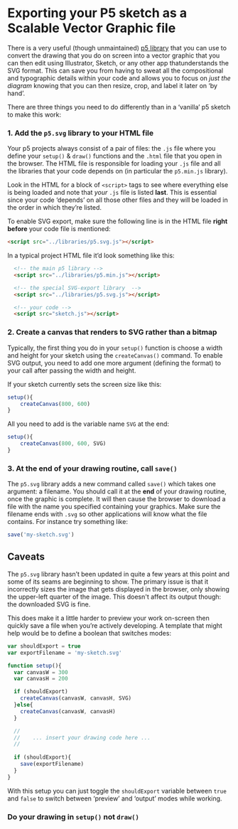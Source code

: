 # Exporting your P5 sketch as a Scalable Vector Graphic file

There is a very useful (though unmaintained) [p5 library](http://github.com/zenozeng/p5.js-svg) that you can use to convert the drawing that you do on screen into a vector graphic that you can then edit using Illustrator, Sketch, or any other app thatunderstands the SVG format. This can save you from having to sweat all the compositional and typographic details within your code and allows you to focus on *just the diagram* knowing that you can then resize, crop, and label it later on ‘by hand’.

There are three things you need to do differently than in a ‘vanilla’ p5 sketch to make this work:

### 1. Add the `p5.svg` library to your HTML file

Your p5 projects always consist of a pair of files: the `.js` file where you define your `setup()` & `draw()` functions and the `.html` file that you open in the browser. The HTML file is responsible for loading your `.js` file and all the libraries that your code depends on (in particular the `p5.min.js` library). 

Look in the HTML for a block of `<script>` tags to see where everything else is being loaded and note that *your* `.js` file is listed **last**. This is essential since your code ‘depends’ on all those other files and they will be loaded in the order in which they’re listed.

To enable SVG export, make sure the following line is in the HTML file **right before** your code file is mentioned:

```html
<script src="../libraries/p5.svg.js"></script>
```

In a typical project HTML file it’d look something like this:

```html
  <!-- the main p5 library -->
  <script src="../libraries/p5.min.js"></script>

  <!-- the special SVG-export library  -->
  <script src="../libraries/p5.svg.js"></script>

  <!-- your code -->
  <script src="sketch.js"></script>
```

### 2. Create a canvas that renders to SVG rather than a bitmap

Typically, the first thing you do in your `setup()` function is choose a width and height for your sketch using the `createCanvas()` command. To enable SVG output, you need to add one more argument (defining the format) to your call after passing the width and height.

If your sketch currently sets the screen size like this:

```js
setup(){
	createCanvas(800, 600)
}
```

All you need to add is the variable name `SVG` at the end:

```js
setup(){
	createCanvas(800, 600, SVG)
}
```

### 3. At the end of your drawing routine, call `save()`

The `p5.svg` library adds a new command called `save()` which takes one argument: a filename. You should call it at the **end** of your drawing routine, once the graphic is complete. It will then cause the browser to download a file with the name you specified containing your graphics. Make sure the filename ends with `.svg` so other applications will know what the file contains. For instance try something like:

```js
save('my-sketch.svg')
```

## Caveats

The `p5.svg` library hasn’t been updated in quite a few years at this point and some of its seams are beginning to show. The primary issue is that it incorrectly sizes the image that gets displayed in the browser, only showing the upper-left quarter of the image. This doesn't affect its output though: the downloaded SVG is fine.

This does make it a little harder to preview your work on-screen then quickly save a file when you’re actively developing. A template that might help would be to define a boolean that switches modes:

```js
var shouldExport = true
var exportFilename = 'my-sketch.svg'

function setup(){
  var canvasW = 300
  var canvasH = 200

  if (shouldExport)
    createCanvas(canvasW, canvasH, SVG)
  }else{
    createCanvas(canvasW, canvasH)
  }

  //
  // 	... insert your drawing code here ...
  //
  
  if (shouldExport){
    save(exportFilename)
  }
}
```

With this setup you can just toggle the `shouldExport` variable between `true` and `false` to switch between ‘preview’ and ‘output’ modes while working.

### Do your drawing in `setup()` not `draw()`

